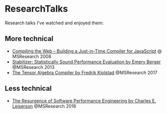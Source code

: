 # ResearchTalks

Research talks I've watched and enjoyed them:

## More technical

* [Compiling the Web – Building a Just-in-Time Compiler for JavaScript](https://www.microsoft.com/en-us/research/video/compiling-the-web-building-a-just-in-time-compiler-for-javascript/) @ MSResearch 2008
* [Stabilizer: Statistically Sound Performance Evaluation by Emery Berger](https://www.microsoft.com/en-us/research/video/stabilizer-statistically-sound-performance-evaluation/) @MSResearch 2013
* [The Tensor Algebra Compiler by Fredrik Kjolstad](https://www.microsoft.com/en-us/research/video/the-tensor-algebra-compiler/) @MSResearch 2017

## Less technical

* [The Resurgence of Software Performance Engineering by Charles E. Leiserson](https://www.microsoft.com/en-us/research/video/the-resurgence-of-software-performance-engineering/) @MSResearch 2016

